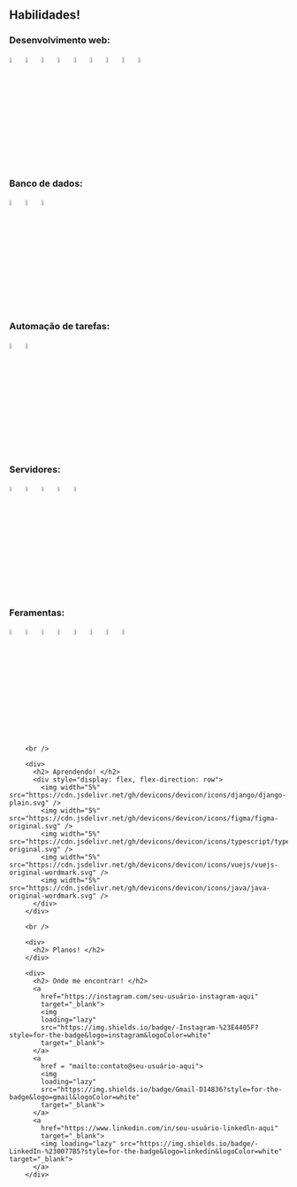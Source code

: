 
 <br />   
        <div>
            <h2> Habilidades! </h2>
            <h3>  Desenvolvimento web:  </h3>
            <div style="display: flex, flex-direction: row">   
               <img width="5%" src="https://cdn.jsdelivr.net/gh/devicons/devicon/icons/codeigniter/codeigniter-plain-wordmark.svg" />    
               <img width="5%" src="https://cdn.jsdelivr.net/gh/devicons/devicon/icons/csharp/csharp-original.svg" /> 
               <img width="5%" src="https://cdn.jsdelivr.net/gh/devicons/devicon/icons/css3/css3-original.svg" />
               <img width="5%" src="https://cdn.jsdelivr.net/gh/devicons/devicon/icons/html5/html5-original.svg" />
               <img width="5%" src="https://cdn.jsdelivr.net/gh/devicons/devicon/icons/javascript/javascript-original.svg" />
               <img width="5%" src="https://cdn.jsdelivr.net/gh/devicons/devicon/icons/jquery/jquery-original-wordmark.svg" />
               <img width="5%" src="https://cdn.jsdelivr.net/gh/devicons/devicon/icons/laravel/laravel-plain-wordmark.svg" />
               <img width="5%" src="https://cdn.jsdelivr.net/gh/devicons/devicon/icons/php/php-plain.svg" />
               <img width="5%" src="https://cdn.jsdelivr.net/gh/devicons/devicon/icons/react/react-original-wordmark.svg" />
            </div>
            <h3>  Banco de dados:  </h3>
            <div style="display: flex, flex-direction: row">
                <img width="5%" src="https://cdn.jsdelivr.net/gh/devicons/devicon/icons/mysql/mysql-original-wordmark.svg" />
                <img width="5%" src="https://cdn.jsdelivr.net/gh/devicons/devicon/icons/postgresql/postgresql-original-wordmark.svg" />
                <img width="5%" src="https://cdn.jsdelivr.net/gh/devicons/devicon/icons/microsoftsqlserver/microsoftsqlserver-plain-wordmark.svg" />
            </div>
            <h3>  Automação de tarefas:  </h3>
            <div style="display: flex, flex-direction: row">
                <img width="5%" src="https://cdn.jsdelivr.net/gh/devicons/devicon/icons/python/python-original.svg" />
                <img width="5%" src="https://cdn.jsdelivr.net/gh/devicons/devicon/icons/anaconda/anaconda-original.svg" />        
            </div>  
            <h3>  Servidores:  </h3>
            <div style="display: flex, flex-direction: row">
                <img width="5%" src="https://cdn.jsdelivr.net/gh/devicons/devicon/icons/bash/bash-original.svg" />
                <img width="5%" src="https://cdn.jsdelivr.net/gh/devicons/devicon/icons/debian/debian-plain-wordmark.svg" />
                <img width="5%" src="https://cdn.jsdelivr.net/gh/devicons/devicon/icons/linux/linux-original.svg" />
                <img width="5%"  src="https://cdn.jsdelivr.net/gh/devicons/devicon/icons/ubuntu/ubuntu-plain-wordmark.svg" />
                <img width="5%" src="https://cdn.jsdelivr.net/gh/devicons/devicon/icons/opensuse/opensuse-original-wordmark.svg" />
            </div>
            <h3>  Feramentas:  </h3>
            <div style="display: flex, flex-direction: row">
                <img width="5%" src="https://cdn.jsdelivr.net/gh/devicons/devicon/icons/git/git-original.svg" />
                <img width="5%" src="https://cdn.jsdelivr.net/gh/devicons/devicon/icons/github/github-original.svg" />
                <img width="5%" src="https://cdn.jsdelivr.net/gh/devicons/devicon/icons/gitlab/gitlab-original.svg" />
                <img width="5%" src="https://cdn.jsdelivr.net/gh/devicons/devicon/icons/jenkins/jenkins-original.svg" />
                <img width="5%" src="https://cdn.jsdelivr.net/gh/devicons/devicon/icons/putty/putty-original.svg" />
                <img width="5%" src="https://cdn.jsdelivr.net/gh/devicons/devicon/icons/microsoftsqlserver/microsoftsqlserver-plain-wordmark.svg" />
                <img width="5%" src="https://cdn.jsdelivr.net/gh/devicons/devicon/icons/vscode/vscode-original.svg" />
                <img width="5%" src="https://cdn.jsdelivr.net/gh/devicons/devicon/icons/vim/vim-original.svg" />
            </div>
        </div>
        
        <br />
        
        <div>
          <h2> Aprendendo! </h2>
          <div style="display: flex, flex-direction: row">
            <img width="5%" src="https://cdn.jsdelivr.net/gh/devicons/devicon/icons/django/django-plain.svg" />    
            <img width="5%" src="https://cdn.jsdelivr.net/gh/devicons/devicon/icons/figma/figma-original.svg" />
            <img width="5%" src="https://cdn.jsdelivr.net/gh/devicons/devicon/icons/typescript/typescript-original.svg" />
            <img width="5%" src="https://cdn.jsdelivr.net/gh/devicons/devicon/icons/vuejs/vuejs-original-wordmark.svg" /> 
            <img width="5%" src="https://cdn.jsdelivr.net/gh/devicons/devicon/icons/java/java-original-wordmark.svg" />                        
          </div>    
        </div>
        
        <br />
        
        <div>
          <h2> Planos! </h2>
        </div>
        
        <div>
          <h2> Onde me encontrar! </h2>
          <a 
            href="https://instagram.com/seu-usuário-instagram-aqui" 
            target="_blank">
            <img 
            loading="lazy" 
            src="https://img.shields.io/badge/-Instagram-%23E4405F?style=for-the-badge&logo=instagram&logoColor=white" 
            target="_blank">
          </a>
          <a 
            href = "mailto:contato@seu-usuário-aqui">
            <img 
            loading="lazy" 
            src="https://img.shields.io/badge/Gmail-D14836?style=for-the-badge&logo=gmail&logoColor=white" 
            target="_blank">
          </a>
          <a 
            href="https://www.linkedin.com/in/seu-usuário-linkedln-aqui" 
            target="_blank">
            <img loading="lazy" src="https://img.shields.io/badge/-LinkedIn-%230077B5?style=for-the-badge&logo=linkedin&logoColor=white" target="_blank">
          </a>
        </div>
